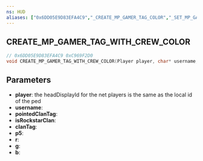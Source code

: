 ```yaml
---
ns: HUD
aliases: ["0x6DD05E9D83EFA4C9","_CREATE_MP_GAMER_TAG_COLOR","_SET_MP_GAMER_TAG_COLOR","_CREATE_MP_GAMER_TAG_FOR_NET_PLAYER"]
---
```

## CREATE_MP_GAMER_TAG_WITH_CREW_COLOR

```c
// 0x6DD05E9D83EFA4C9 0xC969F2D0
void CREATE_MP_GAMER_TAG_WITH_CREW_COLOR(Player player, char* username, BOOL pointedClanTag, BOOL isRockstarClan, char* clanTag, int p5, int r, int g, int b);
```

## Parameters
* **player**: the headDisplayId for the net players is the same as the local id of the ped
* **username**:
* **pointedClanTag**:
* **isRockstarClan**:
* **clanTag**:
* **p5**:
* **r**:
* **g**:
* **b**:

